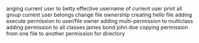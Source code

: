 anging current user to betty
effective username of current user
print all group current user belongs
change file ownership
creating hello file
adding execute permission to user/file owner
adding multi-permission to multiclass
adding permission to all classes
james bond
john doe
copying permission from one file to another
permission for directory
